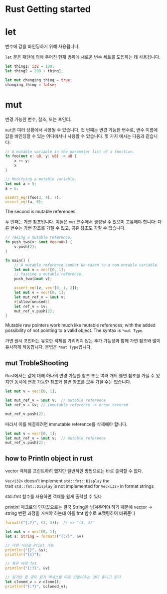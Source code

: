 # Rust Getting started

# let

변수에 값을 바인딩하기 위해 사용됩니다.

`let` 문은 패턴에 의해 주어진 현재 범위에 새로운 변수 세트를 도입하는 데 사용됩니다.

```rust
let thing1: i32 = 100;
let thing2 = 200 + thing1;

let mut changing_thing = true;
changing_thing = false;
```

# mut

변경 가능한 변수, 참조, 또는 포인터.

`mut`은 여러 상황에서 사용될 수 있습니다. 첫 번째는 변경 가능한 변수로, 변수 이름에 값을 바인딩할 수 있는 어디에서나 사용할 수 있습니다. 몇 가지 예시는 다음과 같습니다:

```rust
// A mutable variable in the parameter list of a function.
fn foo(mut x: u8, y: u8) -> u8 {
    x += y;
    x
}

// Modifying a mutable variable.
let mut a = 5;
a = 6;

assert_eq!(foo(3, 4), 7);
assert_eq!(a, 6);
```

The second is mutable references.

두 번째는 가변 참조입니다. 이들은 `mut` 변수에서 생성될 수 있으며 고유해야 합니다: 다른 변수는 가변 참조를 가질 수 없고, 공유 참조도 가질 수 없습니다.

```rust
// Taking a mutable reference.
fn push_two(v: &mut Vec<u8>) {
    v.push(2);
}

fn main() {
    // A mutable reference cannot be taken to a non-mutable variable.
    let mut v = vec![0, 1];
    // Passing a mutable reference.
    push_two(&mut v);

    assert_eq!(v, vec![0, 1, 2]);
    let mut v = vec![0, 1];
    let mut_ref_v = &mut v;
    #[allow(unused)]
    let ref_v = &v;
    mut_ref_v.push(2);
}
```

Mutable raw pointers work much like mutable references, with the added possibility of not pointing to a valid object. The syntax is `*mut Type`.

가변 원시 포인터는 유효한 객체를 가리키지 않는 추가 가능성과 함께 가변 참조와 많이 유사하게 작동합니다. 문법은 `*mut Type`입니다.

## mut TrobleShooting

Rust에서는 값에 대해 하나의 변경 가능한 참조 또는 여러 개의 불변 참조를 가질 수 있지만 
동시에 변경 가능한 참조와 불변 참조를 모두 가질 수는 없습니다.

```rust
let mut v = vec![0, 1];

let mut_ref_v = &mut v;  // mutable reference
let ref_v = &v; // immutable reference -> error occured

mut_ref_v.push(2);
```

따라서 이를 해결하려면 immutable reference를 삭제해야 합니다.

```rust
let mut v = vec![0, 1];
let mut_ref_v = &mut v;  // mutable reference
mut_ref_v.push(2);
```

## how to Println object in rust

vector 객체를 프린트하려 했지만 일반적인 방법으로는 바로 출력할 수 없다.

`Vec<i32>` doesn't implement `std::fmt::Display` the trait `std::fmt::Display` is not implemented for `Vec<i32>` in format strings

std::fmt 함수를 사용하면 객체를 쉽게 출력할 수 있다

println! 매크로의 인자값으로는 결국 String을 넘겨주어야 하기 때문에 vector → string 변환 과정을 거쳐야 하는데 이를 fmt 함수로 포맷팅하여 바꿔준다

```rust
format!("{:?}", (3, 4));  // => "(3, 4)"

let mut v = vec![0, 1];
let s: String = format!("{:?}", &v)

// 이런 식으로 Print 가능
println!("{}", &s);
println!("{s}");

// 혹은 바로 fmt
println!("{:?}", &v)

// 읽기만 할 경우 읽기 엑세스를 따로 만들어주는 것이 좋다고 한다
let cloned_v = v.clone();
println!("{:?}", &cloned_v);
```
